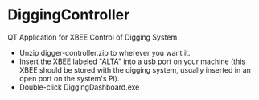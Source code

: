 # DiggingController
QT Application for XBEE Control of Digging System

- Unzip digger-controller.zip to wherever you want it.
- Insert the XBEE labeled "ALTA" into a usb port on your machine (this XBEE should be stored with the digging system, usually inserted in an open port on the system's Pi).
- Double-click DiggingDashboard.exe
